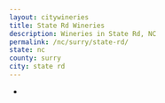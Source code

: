 ```yaml
---
layout: citywineries
title: State Rd Wineries
description: Wineries in State Rd, NC
permalink: /nc/surry/state-rd/
state: nc
county: surry
city: state rd
---
```

-
